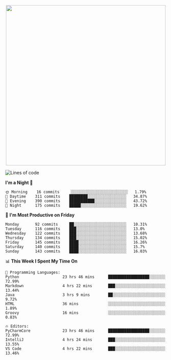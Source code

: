 <!--

[![Hits](https://hits.seeyoufarm.com/api/count/incr/badge.svg?url=https%3A%2F%2Fgithub.com/sangm1n)](https://hits.seeyoufarm.com) 
[![Repos Badge](https://badges.pufler.dev/repos/sangm1n)](https://badges.pufler.dev)
[![Github Badge](http://img.shields.io/badge/-github-black?style=flat-square&logo=github&logoColor=white&link=https:https://github.com/sangm1n/)](https://github.com/sangm1n/)
[![Netlify Badge](https://img.shields.io/badge/-TIL-00C7B7?style=flat-square&logo=Netlify&logoColor=white&link=https://sangminlog.netlify.com)](https://sangminlog.netlify.com)
[![Hugo Badge](https://img.shields.io/badge/-techblog-FF4088?style=flat-square&logo=Hugo&logoColor=white&link=https://sangm1n.github.io)](https://sangm1n.github.io)
[![Mail Badge](http://img.shields.io/badge/-mail-D14836?style=flat-square&logo=Gmail&logoColor=white&link=mailto:dltkd96als@naver.com)](mailto:dltkd96als@naver.com/)

![Lines of code](https://img.shields.io/badge/From%20Hello%20World%20I%27ve%20Written-3.9%20million%20lines%20of%20code-blue)
-->

<!--  -->

<p align="center">
  <a href="https://sangm1n.github.io/">
    <img src="https://user-images.githubusercontent.com/46131688/100516133-08bf3880-31c5-11eb-97ce-0548a7b3a35a.png" width="500">
  </a>
</p>

<!--START_SECTION:waka-->
![Lines of code](https://img.shields.io/badge/From%20Hello%20World%20I%27ve%20Written-3.4%20million%20lines%20of%20code-blue)

**I'm a Night 🦉** 

```text
🌞 Morning    16 commits     ░░░░░░░░░░░░░░░░░░░░░░░░░   1.79% 
🌆 Daytime    311 commits    ████████░░░░░░░░░░░░░░░░░   34.87% 
🌃 Evening    390 commits    ███████████░░░░░░░░░░░░░░   43.72% 
🌙 Night      175 commits    █████░░░░░░░░░░░░░░░░░░░░   19.62%

```
📅 **I'm Most Productive on Friday** 

```text
Monday       92 commits     ██░░░░░░░░░░░░░░░░░░░░░░░   10.31% 
Tuesday      116 commits    ███░░░░░░░░░░░░░░░░░░░░░░   13.0% 
Wednesday    122 commits    ███░░░░░░░░░░░░░░░░░░░░░░   13.68% 
Thursday     134 commits    ███░░░░░░░░░░░░░░░░░░░░░░   15.02% 
Friday       145 commits    ████░░░░░░░░░░░░░░░░░░░░░   16.26% 
Saturday     140 commits    ████░░░░░░░░░░░░░░░░░░░░░   15.7% 
Sunday       143 commits    ████░░░░░░░░░░░░░░░░░░░░░   16.03%

```


📊 **This Week I Spent My Time On** 

```text
💬 Programming Languages: 
Python                   23 hrs 46 mins      ██████████████████░░░░░░░   72.99% 
Markdown                 4 hrs 22 mins       ███░░░░░░░░░░░░░░░░░░░░░░   13.44% 
Java                     3 hrs 9 mins        ██░░░░░░░░░░░░░░░░░░░░░░░   9.72% 
HTML                     36 mins             ░░░░░░░░░░░░░░░░░░░░░░░░░   1.89% 
Groovy                   16 mins             ░░░░░░░░░░░░░░░░░░░░░░░░░   0.83%

🔥 Editors: 
PyCharmCore              23 hrs 46 mins      ██████████████████░░░░░░░   72.99% 
IntelliJ                 4 hrs 24 mins       ███░░░░░░░░░░░░░░░░░░░░░░   13.55% 
VS Code                  4 hrs 22 mins       ███░░░░░░░░░░░░░░░░░░░░░░   13.46%

```


<!--END_SECTION:waka-->


<!--
**sangm1n/sangm1n** is a ✨ _special_ ✨ repository because its `README.md` (this file) appears on your GitHub profile.

Here are some ideas to get you started:

- 🔭 I’m currently working on ...
- 🌱 I’m currently learning ...
- 👯 I’m looking to collaborate on ...
- 🤔 I’m looking for help with ...
- 💬 Ask me about ...
- 📫 How to reach me: ...
- 😄 Pronouns: ...
- ⚡ Fun fact: ...

https://shields.io/
-->


